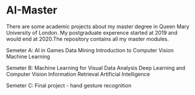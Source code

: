 # AI-Master
 
 There are some academic projects about my master degree in Queen Mary University of London. My postgraduate experence started at 2019 and would end at 2020.The repository contains all my master modules.
 
 Semeter A: 
   AI in Games
   Data Mining
   Introduction to Computer Vision
   Machine Learning

 Semeter B: 
   Machine Learning for Visual Data Analysis
   Deep Learning and Computer Vision
   Information Retrieval
   Artificial Intelligence
   
Semeter C:
   Final project - hand gesture recognition 
